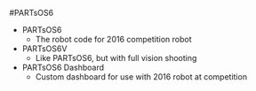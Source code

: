 #PARTsOS6
- PARTsOS6
  - The robot code for 2016 competition robot
- PARTsOS6V
  - Like PARTsOS6, but with full vision shooting
- PARTsOS6 Dashboard
  - Custom dashboard for use with 2016 robot at competition

